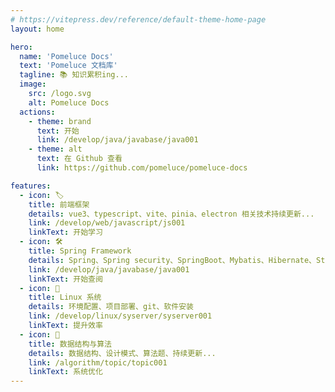 ```yaml
---
# https://vitepress.dev/reference/default-theme-home-page
layout: home

hero:
  name: 'Pomeluce Docs'
  text: 'Pomeluce 文档库'
  tagline: 📚 知识累积ing...
  image:
    src: /logo.svg
    alt: Pomeluce Docs
  actions:
    - theme: brand
      text: 开始
      link: /develop/java/javabase/java001
    - theme: alt
      text: 在 Github 查看
      link: https://github.com/pomeluce/pomeluce-docs

features:
  - icon: 🏷️
    title: 前端框架
    details: vue3、typescript、vite、pinia、electron 相关技术持续更新...
    link: /develop/web/javascript/js001
    linkText: 开始学习
  - icon: 🛠️
    title: Spring Framework
    details: Spring、Spring security、SpringBoot、Mybatis、Hibernate、Struts 相关技术持续更新...
    link: /develop/java/javabase/java001
    linkText: 开始查阅
  - icon: 📜
    title: Linux 系统
    details: 环境配置、项目部署、git、软件安装
    link: /develop/linux/syserver/syserver001
    linkText: 提升效率
  - icon: 📝
    title: 数据结构与算法
    details: 数据结构、设计模式、算法题、持续更新...
    link: /algorithm/topic/topic001
    linkText: 系统优化
---
```

